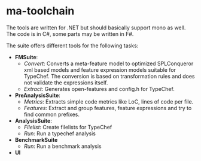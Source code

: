 # ma-toolchain

The tools are written for .NET but should basically support mono as well. The code is in C#, some parts may be written in F#.

The suite offers different tools for the following tasks:

* **FMSuite**:
    * *Convert*: Converts a meta-feature model to optimized SPLConqueror xml based models and feature expression models suitable for TypeChef. The conversion is based on transformation rules and does not validate the expressions itself.
    * *Extract*: Generates open-features and config.h for TypeChef.
* **PreAnalysisSuite**:
    * *Metrics*: Extracts simple code metrics like LoC, lines of code per file.
    * *Features*: Extract and group features, feature expressions and try to find common prefixes.
* **AnalysisSuite**:
    * *Filelist*: Create filelists for TypeChef
    * *Run*: Run a typechef analysis
* **BenchmarkSuite**
    * *Run*: Run a benchmark analysis
* **UI**
